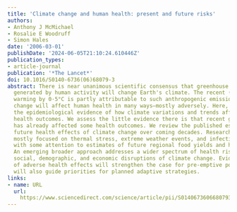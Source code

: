 ```yaml
---
title: 'Climate change and human health: present and future risks'
authors:
- Anthony J McMichael
- Rosalie E Woodruff
- Simon Hales
date: '2006-03-01'
publishDate: '2024-06-05T21:10:24.610446Z'
publication_types:
- article-journal
publication: '*The Lancet*'
doi: 10.1016/S0140-6736(06)68079-3
abstract: There is near unanimous scientific consensus that greenhouse gas emissions
  generated by human activity will change Earth's climate. The recent (globally averaged)
  warming by 0·5°C is partly attributable to such anthropogenic emissions. Climate
  change will affect human health in many ways—mostly adversely. Here, we summarise
  the epidemiological evidence of how climate variations and trends affect various
  health outcomes. We assess the little evidence there is that recent global warming
  has already affected some health outcomes. We review the published estimates of
  future health effects of climate change over coming decades. Research so far has
  mostly focused on thermal stress, extreme weather events, and infectious diseases,
  with some attention to estimates of future regional food yields and hunger prevalence.
  An emerging broader approach addresses a wider spectrum of health risks due to the
  social, demographic, and economic disruptions of climate change. Evidence and anticipation
  of adverse health effects will strengthen the case for pre-emptive policies, and
  will also guide priorities for planned adaptive strategies.
links:
- name: URL
  url: 
    https://www.sciencedirect.com/science/article/pii/S0140673606680793?casa_token=MWmBnG0fJWkAAAAA:rcYBWyilFTxlvpQw8Ba-ZINEf18ots2rXxNJIxxJDp5mteOGgy2qncrqMbLPLNsqsYRgrx-LYFo
---
```

